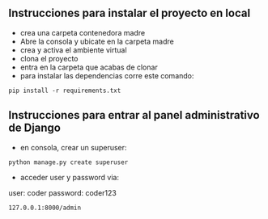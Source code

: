 ## Instrucciones para instalar el proyecto en local

+ crea una carpeta contenedora madre
+ Abre la consola y ubicate en la carpeta madre
+ crea y activa el ambiente virtual
+ clona el proyecto 
+ entra en la carpeta que acabas de clonar
+ para instalar las dependencias corre este comando:

```
pip install -r requirements.txt
```

## Instrucciones para entrar al panel administrativo de Django

+ en consola, crear un superuser:

```
python manage.py create superuser
```
+ acceder user y password via:

user: coder
password: coder123

```
127.0.0.1:8000/admin
```